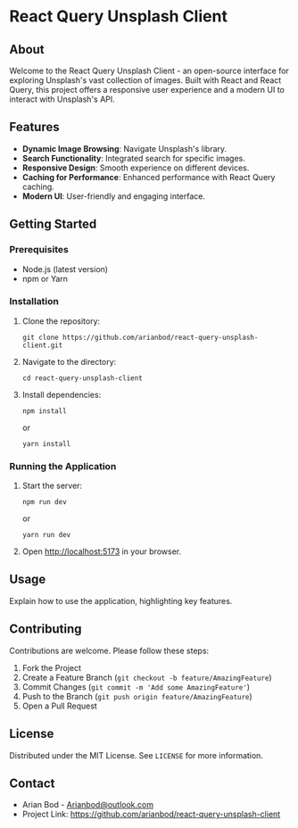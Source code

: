 # React Query Unsplash Client

## About

Welcome to the React Query Unsplash Client - an open-source interface for exploring Unsplash's vast collection of images. Built with React and React Query, this project offers a responsive user experience and a modern UI to interact with Unsplash's API.

## Features

- **Dynamic Image Browsing**: Navigate Unsplash's library.
- **Search Functionality**: Integrated search for specific images.
- **Responsive Design**: Smooth experience on different devices.
- **Caching for Performance**: Enhanced performance with React Query caching.
- **Modern UI**: User-friendly and engaging interface.

## Getting Started

### Prerequisites

- Node.js (latest version)
- npm or Yarn

### Installation

1. Clone the repository:
   ```
   git clone https://github.com/arianbod/react-query-unsplash-client.git
   ```
2. Navigate to the directory:
   ```
   cd react-query-unsplash-client
   ```
3. Install dependencies:
   ```
   npm install
   ```
   or
   ```
   yarn install
   ```

### Running the Application

1. Start the server:
   ```
   npm run dev
   ```
   or
   ```
   yarn run dev
   ```
2. Open [http://localhost:5173](http://localhost:5173) in your browser.

## Usage

Explain how to use the application, highlighting key features.

## Contributing

Contributions are welcome. Please follow these steps:

1. Fork the Project
2. Create a Feature Branch (`git checkout -b feature/AmazingFeature`)
3. Commit Changes (`git commit -m 'Add some AmazingFeature'`)
4. Push to the Branch (`git push origin feature/AmazingFeature`)
5. Open a Pull Request

## License

Distributed under the MIT License. See `LICENSE` for more information.

## Contact

- Arian Bod - Arianbod@outlook.com
- Project Link: https://github.com/arianbod/react-query-unsplash-client
